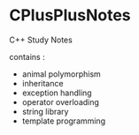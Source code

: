 # CPlusPlusNotes
C++ Study Notes

contains :

* animal polymorphism
* inheritance
* exception handling
* operator overloading
* string library
* template programming

